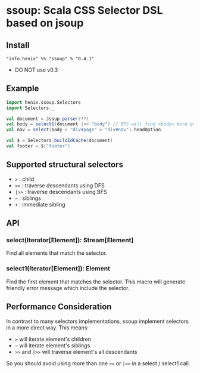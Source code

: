 # ssoup: Scala CSS Selector DSL based on jsoup

## Install

```
"info.henix" %% "ssoup" % "0.4.1"
```

* DO NOT use v0.3

## Example

```scala
import henix.ssoup.Selectors
import Selectors._

val document = Jsoup.parse(???)
val body = select1(document |>> "body") // BFS will find <body> more quickly than DFS
val nav = select(body > "div#page" > "div#nav").headOption

val $ = Selectors.buildIdCache(document)
val footer = $("footer")
```

## Supported structural selectors

* `>` : child
* `>>` : traverse descendants using DFS
* `|>>` : traverse descendants using BFS
* `~` : siblings
* `+` : immediate sibling

## API

### select(Iterator[Element]): Stream[Element]

Find all elements that match the selector.

### select1(Iterator[Element]): Element

Find the first element that matches the selector. This macro will generate friendly error message which include the selector.

## Performance Consideration

In contrast to many selectors implementations, ssoup implement selectors in a more direct way. This means:

* `>` will iterate element's children
* `~` will iterate element's siblings
* `>>` and `|>>` will traverse element's all descendants

So you should avoid using more than one `>>` or `|>>` in a select / select1 call.
